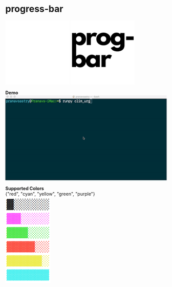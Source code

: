 # progress-bar

<p float=left>
  <img src="prog-bar-dark.png" alt="logo" width="200" />
  <img src="prog-bar-light.png" alt="logo" width="200" />
</p>

**Demo**<br>
![demo](progbar_demo.gif)<br/>

**Supported Colors**<br>
{"red", "cyan", "yellow", "green", "purple"}<br>
![colors](prog-bar-colors.png)<br/>
